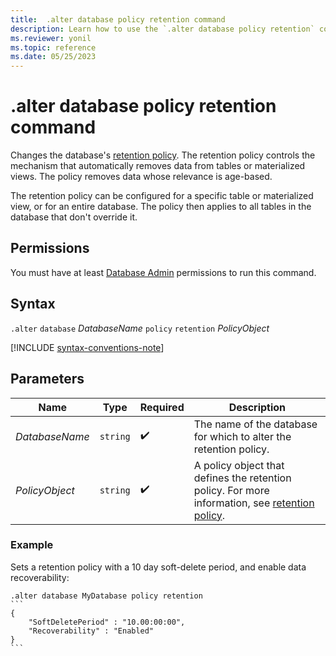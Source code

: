 ```yaml
---
title:  .alter database policy retention command
description: Learn how to use the `.alter database policy retention` command to change the database's retention policy. 
ms.reviewer: yonil
ms.topic: reference
ms.date: 05/25/2023
---
```

# .alter database policy retention command

Changes the database's [retention policy](retention-policy.md). The retention policy controls the mechanism that automatically removes data from tables or materialized views. The policy removes data whose relevance is age-based.

The retention policy can be configured for a specific table or materialized view, or for an entire database. The policy then applies to all tables in the database that don't override it.

## Permissions

You must have at least [Database Admin](../access-control/role-based-access-control.md) permissions to run this command.

## Syntax

`.alter` `database` *DatabaseName* `policy` `retention` *PolicyObject*

[!INCLUDE [syntax-conventions-note](../includes/syntax-conventions-note.md)]

## Parameters

|Name|Type|Required|Description|
|--|--|--|--|
|*DatabaseName*| `string` | :heavy_check_mark:|The name of the database for which to alter the retention policy.|
|*PolicyObject*| `string` | :heavy_check_mark:|A policy object that defines the retention policy. For more information, see [retention policy](retention-policy.md).|

### Example

Sets a retention policy with a 10 day soft-delete period, and enable data recoverability:

````kusto
.alter database MyDatabase policy retention
```
{
    "SoftDeletePeriod" : "10.00:00:00",
    "Recoverability" : "Enabled"
}
```
````
